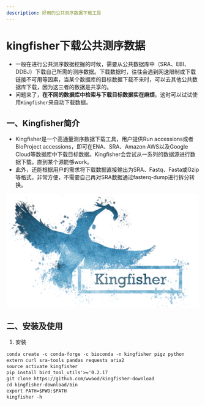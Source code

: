 ```yaml
---
description: 好用的公共测序数据下载工具
---
```


# kingfisher下载公共测序数据

* 一般在进行公共测序数据挖掘的时候，需要从公共数据库中（SRA、EBI、DDBJ）下载自己所需的测序数据。下载数据时，往往会遇到网速限制或下载链接不可用等因素，当某个数据库的目标数据下载不来时，可以去其他公共数据库下载，因为这三者的数据是共享的。
* 问题来了，**在不同的数据库中检索与下载目标数据实在麻烦**。这时可以试试使用`Kingfisher`来自动下载数据。

## 一、Kingfisher简介

* Kingfisher是一个高通量测序数据下载工具，用户提供Run accessions或者BioProject accessions，即可在ENA、SRA、Amazon AWS以及Google Cloud等数据库中下载目标数据。Kingfisher会尝试从一系列的数据源进行数据下载，直到某个源能够work。
* 此外，还能根据用户的需求将下载数据直接输出为SRA、Fastq、Fasta或Gzip等格式，非常方便，不需要自己再对SRA数据通过fasterq-dump进行拆分转换。

![](.gitbook/assets/image%20%281%29%20%281%29.png)

## 二、安装及使用

1. 安装

```text
conda create -c conda-forge -c bioconda -n kingfisher pigz python extern curl sra-tools pandas requests aria2
source activate kingfisher
pip install bird_tool_utils'>='0.2.17
git clone https://github.com/wwood/kingfisher-download
cd kingfisher-download/bin
export PATH=$PWD:$PATH
kingfisher -h
```

